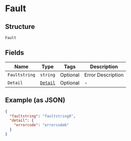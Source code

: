 
# Fault

## Structure

`Fault`

## Fields

| Name | Type | Tags | Description |
|  --- | --- | --- | --- |
| `Faultstring` | `string` | Optional | Error Description |
| `Detail` | [`Detail`](../../doc/models/detail.md) | Optional | - |

## Example (as JSON)

```json
{
  "faultstring": "faultstring8",
  "detail": {
    "errorcode": "errorcode6"
  }
}
```

